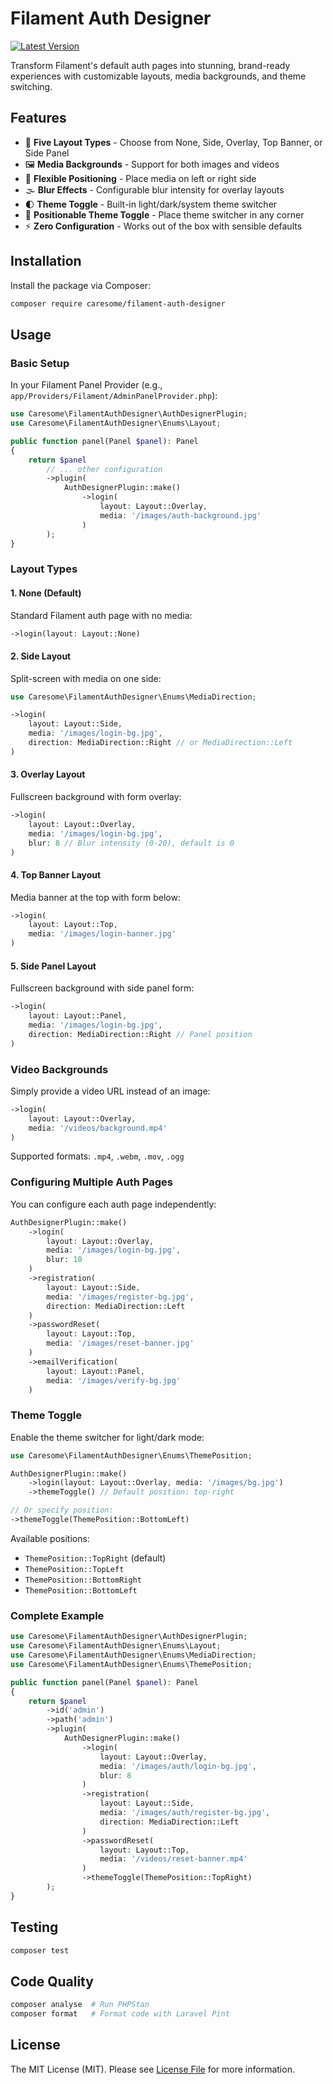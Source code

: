 # Filament Auth Designer

[![Latest Version](https://img.shields.io/packagist/v/caresome/filament-auth-designer.svg?style=flat-square)](https://packagist.org/packages/caresome/filament-auth-designer)

Transform Filament's default auth pages into stunning, brand-ready experiences with customizable layouts, media backgrounds, and theme switching.

## Features

- 🎨 **Five Layout Types** - Choose from None, Side, Overlay, Top Banner, or Side Panel
- 🖼️ **Media Backgrounds** - Support for both images and videos
- 📐 **Flexible Positioning** - Place media on left or right side
- 🌫️ **Blur Effects** - Configurable blur intensity for overlay layouts
- 🌓 **Theme Toggle** - Built-in light/dark/system theme switcher
- 📍 **Positionable Theme Toggle** - Place theme switcher in any corner
- ⚡ **Zero Configuration** - Works out of the box with sensible defaults

## Installation

Install the package via Composer:

```bash
composer require caresome/filament-auth-designer
```

## Usage

### Basic Setup

In your Filament Panel Provider (e.g., `app/Providers/Filament/AdminPanelProvider.php`):

```php
use Caresome\FilamentAuthDesigner\AuthDesignerPlugin;
use Caresome\FilamentAuthDesigner\Enums\Layout;

public function panel(Panel $panel): Panel
{
    return $panel
        // ... other configuration
        ->plugin(
            AuthDesignerPlugin::make()
                ->login(
                    layout: Layout::Overlay,
                    media: '/images/auth-background.jpg'
                )
        );
}
```

### Layout Types

#### 1. None (Default)
Standard Filament auth page with no media:

```php
->login(layout: Layout::None)
```

#### 2. Side Layout
Split-screen with media on one side:

```php
use Caresome\FilamentAuthDesigner\Enums\MediaDirection;

->login(
    layout: Layout::Side,
    media: '/images/login-bg.jpg',
    direction: MediaDirection::Right // or MediaDirection::Left
)
```

#### 3. Overlay Layout
Fullscreen background with form overlay:

```php
->login(
    layout: Layout::Overlay,
    media: '/images/login-bg.jpg',
    blur: 8 // Blur intensity (0-20), default is 0
)
```

#### 4. Top Banner Layout
Media banner at the top with form below:

```php
->login(
    layout: Layout::Top,
    media: '/images/login-banner.jpg'
)
```

#### 5. Side Panel Layout
Fullscreen background with side panel form:

```php
->login(
    layout: Layout::Panel,
    media: '/images/login-bg.jpg',
    direction: MediaDirection::Right // Panel position
)
```

### Video Backgrounds

Simply provide a video URL instead of an image:

```php
->login(
    layout: Layout::Overlay,
    media: '/videos/background.mp4'
)
```

Supported formats: `.mp4`, `.webm`, `.mov`, `.ogg`

### Configuring Multiple Auth Pages

You can configure each auth page independently:

```php
AuthDesignerPlugin::make()
    ->login(
        layout: Layout::Overlay,
        media: '/images/login-bg.jpg',
        blur: 10
    )
    ->registration(
        layout: Layout::Side,
        media: '/images/register-bg.jpg',
        direction: MediaDirection::Left
    )
    ->passwordReset(
        layout: Layout::Top,
        media: '/images/reset-banner.jpg'
    )
    ->emailVerification(
        layout: Layout::Panel,
        media: '/images/verify-bg.jpg'
    )
```

### Theme Toggle

Enable the theme switcher for light/dark mode:

```php
use Caresome\FilamentAuthDesigner\Enums\ThemePosition;

AuthDesignerPlugin::make()
    ->login(layout: Layout::Overlay, media: '/images/bg.jpg')
    ->themeToggle() // Default position: top-right

// Or specify position:
->themeToggle(ThemePosition::BottomLeft)
```

Available positions:
- `ThemePosition::TopRight` (default)
- `ThemePosition::TopLeft`
- `ThemePosition::BottomRight`
- `ThemePosition::BottomLeft`

### Complete Example

```php
use Caresome\FilamentAuthDesigner\AuthDesignerPlugin;
use Caresome\FilamentAuthDesigner\Enums\Layout;
use Caresome\FilamentAuthDesigner\Enums\MediaDirection;
use Caresome\FilamentAuthDesigner\Enums\ThemePosition;

public function panel(Panel $panel): Panel
{
    return $panel
        ->id('admin')
        ->path('admin')
        ->plugin(
            AuthDesignerPlugin::make()
                ->login(
                    layout: Layout::Overlay,
                    media: '/images/auth/login-bg.jpg',
                    blur: 8
                )
                ->registration(
                    layout: Layout::Side,
                    media: '/images/auth/register-bg.jpg',
                    direction: MediaDirection::Left
                )
                ->passwordReset(
                    layout: Layout::Top,
                    media: '/videos/reset-banner.mp4'
                )
                ->themeToggle(ThemePosition::TopRight)
        );
}
```

## Testing

```bash
composer test
```

## Code Quality

```bash
composer analyse  # Run PHPStan
composer format   # Format code with Laravel Pint
```

## License

The MIT License (MIT). Please see [License File](LICENSE.md) for more information.

